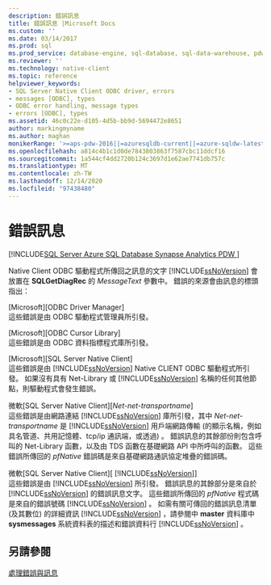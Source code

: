 ```yaml
---
description: 錯誤訊息
title: 錯誤訊息 |Microsoft Docs
ms.custom: ''
ms.date: 03/14/2017
ms.prod: sql
ms.prod_service: database-engine, sql-database, sql-data-warehouse, pdw
ms.reviewer: ''
ms.technology: native-client
ms.topic: reference
helpviewer_keywords:
- SQL Server Native Client ODBC driver, errors
- messages [ODBC], types
- ODBC error handling, message types
- errors [ODBC], types
ms.assetid: 46c0c22e-d105-4d5b-bb9d-5694472e8651
author: markingmyname
ms.author: maghan
monikerRange: '>=aps-pdw-2016||=azuresqldb-current||=azure-sqldw-latest||>=sql-server-2016||>=sql-server-linux-2017||=azuresqldb-mi-current'
ms.openlocfilehash: a814c4b1c1d0de7843803863f7587cbc11ddcf16
ms.sourcegitcommit: 1a544cf4dd2720b124c3697d1e62ae7741db757c
ms.translationtype: MT
ms.contentlocale: zh-TW
ms.lasthandoff: 12/14/2020
ms.locfileid: "97438480"
---
```

# <a name="error-messages"></a>錯誤訊息
[!INCLUDE[SQL Server Azure SQL Database Synapse Analytics PDW ](../../includes/applies-to-version/sql-asdb-asdbmi-asa-pdw.md)]

  Native Client ODBC 驅動程式所傳回之訊息的文字 [!INCLUDE[ssNoVersion](../../includes/ssnoversion-md.md)] 會放置在 **SQLGetDiagRec** 的 *MessageText* 參數中。 錯誤的來源會由訊息的標頭指出：  
  
 [Microsoft][ODBC Driver Manager]  
 這些錯誤是由 ODBC 驅動程式管理員所引發。  
  
 [Microsoft][ODBC Cursor Library]  
 這些錯誤是由 ODBC 資料指標程式庫所引發。  
  
 [Microsoft][SQL Server Native Client]  
 這些錯誤是由 [!INCLUDE[ssNoVersion](../../includes/ssnoversion-md.md)] Native CLIENT ODBC 驅動程式所引發。 如果沒有具有 Net-Library 或 [!INCLUDE[ssNoVersion](../../includes/ssnoversion-md.md)] 名稱的任何其他節點，則驅動程式會發生錯誤。  
  
 微軟[SQL Server Native Client][*Net-net-transportname*]  
 這些錯誤是由網路連結 [!INCLUDE[ssNoVersion](../../includes/ssnoversion-md.md)] 庫所引發，其中 *Net-net-transportname* 是 [!INCLUDE[ssNoVersion](../../includes/ssnoversion-md.md)] 用戶端網路傳輸 (的顯示名稱，例如具名管道、共用記憶體、tcp/ip 通訊端，或透過) 。 錯誤訊息的其餘部份則包含呼叫的 Net-Library 函數，以及由 TDS 函數在基礎網路 API 中所呼叫的函數。 這些錯誤所傳回的 *pfNative* 錯誤碼是來自基礎網路通訊協定堆疊的錯誤碼。  
  
 微軟[SQL Server Native Client][ [!INCLUDE[ssNoVersion](../../includes/ssnoversion-md.md)]]  
 這些錯誤是由 [!INCLUDE[ssNoVersion](../../includes/ssnoversion-md.md)] 所引發。 錯誤訊息的其餘部分是來自於 [!INCLUDE[ssNoVersion](../../includes/ssnoversion-md.md)] 的錯誤訊息文字。 這些錯誤所傳回的 *pfNative* 程式碼是來自的錯誤號碼 [!INCLUDE[ssNoVersion](../../includes/ssnoversion-md.md)] 。 如需有關可傳回的錯誤訊息清單 (及其數位) 的詳細資訊 [!INCLUDE[ssNoVersion](../../includes/ssnoversion-md.md)] ，請參閱中 **master** 資料庫中 **sysmessages** 系統資料表的描述和錯誤資料行 [!INCLUDE[ssNoVersion](../../includes/ssnoversion-md.md)] 。  
  
## <a name="see-also"></a>另請參閱  
 [處理錯誤與訊息](../../relational-databases/native-client-odbc-error-messages/handling-errors-and-messages.md)  
  
  
